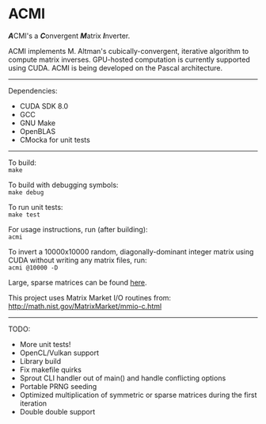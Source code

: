 # ACMI
***A***CMI's a ***C***onvergent ***M***atrix ***I***nverter.

ACMI implements M. Altman's cubically-convergent, iterative algorithm to compute
matrix inverses. GPU-hosted computation is currently supported using CUDA. ACMI
is being developed on the Pascal architecture.

---

Dependencies:
  * CUDA SDK 8.0
  * GCC
  * GNU Make
  * OpenBLAS
  * CMocka for unit tests

---

To build:  
`make`

To build with debugging symbols:  
`make debug`

To run unit tests:  
`make test`

For usage instructions, run (after building):  
`acmi`

To invert a 10000x10000 random, diagonally-dominant integer matrix using CUDA
without writing any matrix files, run:  
`acmi @10000 -D`

Large, sparse matrices can be found [here](
https://www.cise.ufl.edu/research/sparse/matrices/
"The UF Sparse Matrix Collection"
).

This project uses Matrix Market I/O routines from:  
http://math.nist.gov/MatrixMarket/mmio-c.html

---

TODO:
  * More unit tests!
  * OpenCL/Vulkan support
  * Library build
  * Fix makefile quirks
  * Sprout CLI handler out of main() and handle conflicting options
  * Portable PRNG seeding
  * Optimized multiplication of symmetric or sparse matrices during the first iteration
  * Double double support
